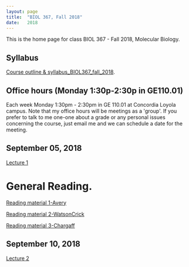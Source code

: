 ```yaml
---
layout: page
title:  "BIOL 367, Fall 2018"
date:   2018
---
```

This is the home page for class BIOL 367 - Fall 2018, Molecular Biology.

## Syllabus
[Course outline & syllabus_BIOL367_fall_2018](https://github.com/kachroolab/kachroolab/files/2353574/BIOL.367.Molecular.Biology.course.outline_fall.2018_Updated.September-05-2018.pdf). 

## Office hours (Monday 1:30p-2:30p in GE110.01)
Each week Monday 1:30pm - 2:30pm in GE 110.01 at Concordia Loyola campus. Note that my office hours will be meetings as a 'group'. If you prefer to talk to me one-one about a grade or any personal issues concerning the course, just email me and we can schedule a date for the meeting.

## September 05, 2018
[Lecture 1](https://github.com/kachroolab/kachroolab/files/2353069/Lecture.01_Fall.pdf)

# General Reading.

[Reading material 1-Avery](https://github.com/kachroolab/kachroolab/files/1612069/Avery.1944.pdf)

[Reading material 2-WatsonCrick](https://github.com/kachroolab/kachroolab/files/1612072/WatsonCrick.1953.pdf)

[Reading material 3-Chargaff](https://github.com/kachroolab/kachroolab/files/1612189/Chargaff.1950.pdf)

## September 10, 2018
[Lecture 2](https://github.com/kachroolab/kachroolab/files/2364804/Lecture.02_fall.pdf)
